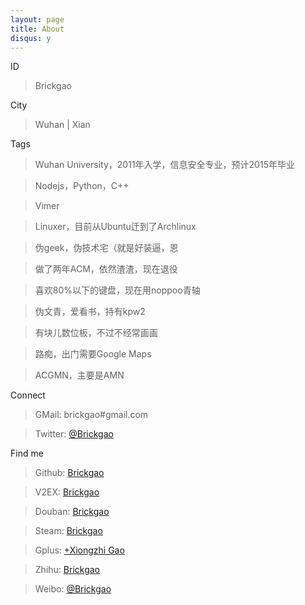 ```yaml
---
layout: page
title: About
disqus: y
---
```


ID

> Brickgao

City

> Wuhan | Xian

Tags

> Wuhan University，2011年入学，信息安全专业，预计2015年毕业

> Nodejs，Python，C++

> Vimer

> Linuxer，目前从Ubuntu迁到了Archlinux

> 伪geek，伪技术宅（就是好装逼，恩

> 做了两年ACM，依然渣渣，现在退役

> 喜欢80%以下的键盘，现在用noppoo青轴

> 伪文青，爱看书，持有kpw2

> 有块儿数位板，不过不经常画画

> 路痴，出门需要Google Maps

> ACGMN，主要是AMN

Connect

> GMail: brickgao#gmail.com

> Twitter: [@Brickgao](https://twitter.com/Brickgao "Twitter")

Find me

> Github: [Brickgao](https://github.com/brickgao "Github")

> V2EX: [Brickgao](http://v2ex.com/member/brickgao "V2EX")

> Douban: [Brickgao](http://www.douban.com/people/52749503/ "Douban")

> Steam: [Brickgao](http://steamcommunity.com/id/brickgao "Steam")

> Gplus: [+Xiongzhi Gao](https://plus.google.com/101935445016350272231 "Gplus")

> Zhihu: [Brickgao](http://www.zhihu.com/people/brickgao "Zhihu")

> Weibo: [@Brickgao](http://weibo.com/brickgao "Weibo")


